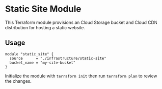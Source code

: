 # Static Site Module

This Terraform module provisions an Cloud Storage bucket and Cloud CDN distribution for hosting a static website.

## Usage
```hcl
module "static_site" {
  source      = "./infrastructure/static-site"
  bucket_name = "my-site-bucket"
}
```

Initialize the module with `terraform init` then run `terraform plan` to review the changes.
